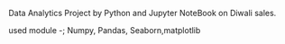 Data Analytics Project by Python and Jupyter NoteBook on Diwali sales.

used module -; Numpy, Pandas, Seaborn,matplotlib
